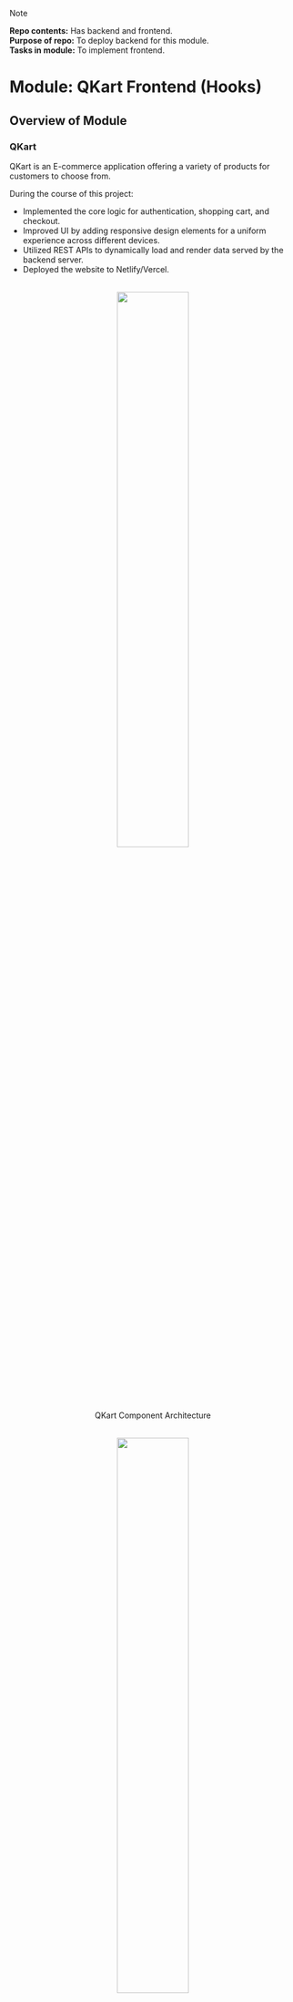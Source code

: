 > [!NOTE]
> **Repo contents:** Has backend and frontend.<br>
> **Purpose of repo:** To deploy backend for this module.<br>
> **Tasks in module:** To implement frontend.

# Module: QKart Frontend (Hooks)

## Overview of Module

### QKart

QKart is an E-commerce application offering a variety of products for customers to choose from.

During the course of this project:

- Implemented the core logic for authentication, shopping cart, and checkout.
- Improved UI by adding responsive design elements for a uniform experience across different devices.
- Utilized REST APIs to dynamically load and render data served by the backend server.
- Deployed the website to Netlify/Vercel.

<br>

<div align="center"> 
<img src="https://directus.crio.do/assets/1034488f-e6c8-4489-bb93-4265fd12fc11?" width="50%" >
<p align="center">QKart Component Architecture</p>
</div>

<br>

<div align="center"> 
<img src="https://directus.crio.do/assets/69a039c9-4499-424f-b66c-bc918c32a891?" width="50%" >
<p align="center">QKart Shopping Interface (Products page)</p>
</div>

## My Tasks

1. **Adding frontend features for**:
   - Authentication
   - Dynamic product listing
   - Search
   - Shopping cart
   - Checkout process
2. **Deployment**

## Deployment URL
- Backend (Render) - https://qkart-backend-8sar.onrender.com/
- Frontend (Vercel) - https://anilkumaranusree113-me-qkart-frontend-v2-1v7k15h9c.vercel.app/

## Milestones

### 1. Add Registration Feature

- **Scope of work**:
  - Implemented logic and used backend API to get the registration feature ready.
  - Added validation for the registration form user input values to display informative error messages.
- **Skills used**:
  - React.js, Event Handling, Forms, React Hooks, REST API, Error Handling

### 2. Implement Registration-Login Flow and Set Up Routing

- **Scope of work**:
  - Used React Router library to set up routes in the application and redirect customers to appropriate pages.
  - Added UI and logic to get the Login page ready.
  - Stored user information at client side using localStorage to avoid login on revisit.
- **Skills used**:
  - React Router, Material UI, localStorage, Controlled Components, Conditional Rendering

<br>

<div align="center"> 
<img src="https://directus.crio.do/assets/e7fffbe8-0d6b-4b82-a353-42787b551cda?" width="50%" >
<p align="center">Request-response cycle for QKart User signup and login</p>
</div>
<br>
<div align="center"> 
<img src="https://directus.crio.do/assets/e049e742-f405-4e09-9bf0-5db1fd7a07bc?" width="50%" >
<p align="center">User flow on website for signup and login</p>
</div>



### 3. Display Products and Implement Search Feature

- **Scope of work**:
  - Utilized the `useEffect()` hook to fetch products data after DOM is rendered for faster page loading.
  - Added search bar to display only on the Products page’s header and implemented search logic.
  - Implemented debouncing for improved UX and reduced API calls on search.
- **Skills used**:

  - Keyword Search, Debouncing, Material UI Grid

<br>
<div align="center"> 
<img src="https://directus.crio.do/assets/ff900517-2e55-454d-9419-25bd4ce4db49?" width="50%" >
<p align="center">QKart Products page</p>
</div>


### 4. Add Shopping Cart and Implement Checkout Flow

- **Scope of work**:
  - Added Cart to Products page and made it responsive.
  - Made authenticated POST API calls to implement Cart logic.
  - Rendered Cart with differing designs in Products page and Checkout page using conditional rendering.
  - Implemented UI and logic to add and select new addresses.
- **Skills used**:

  - Responsive Design, Reusable Components

<br>
<div align="center"> 
<img src="https://directus.crio.do/assets/cee7a520-32d5-4fd1-9661-c5e257f1b98d?" width="50%" >
<p align="center">Products page UI with responsive Cart design (Left: Desktop, Right: Mobile)</p>
</div>
<br>
<div align="center"> 
<img src="https://directus.crio.do/assets/58527646-a8d2-4d39-ae15-5356da347459?" width="50%" >
<p align="center">QKart Checkout page</p>
</div>


### 5. Deploy the QKart Website

- **Scope of work**:
  - Deployed the QKart React app to Netlify.
  - Configured Netlify to support visiting any subpages directly as React is a single-page application.
- **Skills used**:
  - Deployment, Netlify
